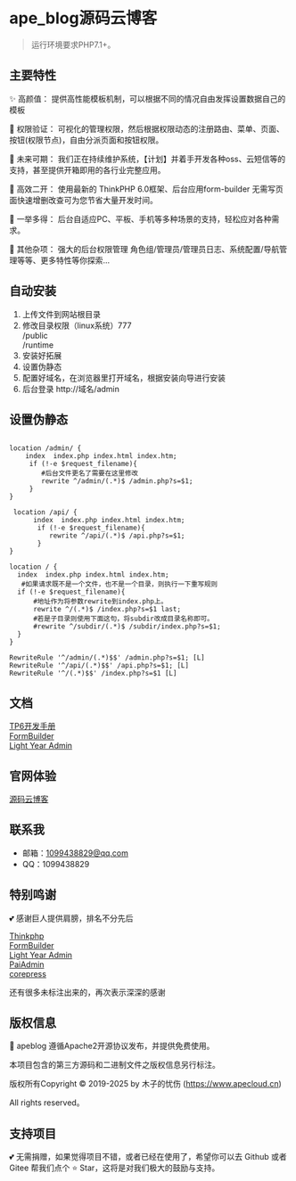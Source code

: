 ape_blog源码云博客
===============

> 运行环境要求PHP7.1+。

## 主要特性

✨ 高颜值： 提供高性能模板机制，可以根据不同的情况自由发挥设置数据自己的模板

🔐 权限验证： 可视化的管理权限，然后根据权限动态的注册路由、菜单、页面、按钮(权限节点)，自由分派页面和按钮权限。

📝 未来可期： 我们正在持续维护系统，【计划】并着手开发各种oss、云短信等的支持，甚至提供开箱即用的各行业完整应用。

🚀 高效二开： 使用最新的 ThinkPHP 6.0框架、后台应用form-builder 无需写页面快速增删改查可为您节省大量开发时间。

🧱 一举多得： 后台自适应PC、平板、手机等多种场景的支持，轻松应对各种需求。

💖 其他杂项： 强大的后台权限管理 角色组/管理员/管理员日志、系统配置/导航管理等等、更多特性等你探索...

## 自动安装
1. 上传文件到网站根目录
2. 修改目录权限（linux系统）777  
   /public  
   /runtime
3. 安装好拓展
4. 设置伪静态
5. 配置好域名，在浏览器里打开域名，根据安装向导进行安装
6. 后台登录 http://域名/admin

## 设置伪静态

```ngnixconf

location /admin/ {
    index  index.php index.html index.htm;
     if (!-e $request_filename){
        #后台文件更名了需要在这里修改
        rewrite ^/admin/(.*)$ /admin.php?s=$1;
     }
}

 location /api/ {
      index  index.php index.html index.htm;
       if (!-e $request_filename){
          rewrite ^/api/(.*)$ /api.php?s=$1;
       }
}

location / {
  index  index.php index.html index.htm;
   #如果请求既不是一个文件，也不是一个目录，则执行一下重写规则
  if (!-e $request_filename){
      #地址作为将参数rewrite到index.php上。
      rewrite ^/(.*)$ /index.php?s=$1 last;
      #若是子目录则使用下面这句，将subdir改成目录名称即可。
      #rewrite ^/subdir/(.*)$ /subdir/index.php?s=$1;
  }    
}

```

```apacheconf
RewriteRule '^/admin/(.*)$$' /admin.php?s=$1; [L] 
RewriteRule '^/api/(.*)$$' /api.php?s=$1; [L] 
RewriteRule '^/(.*)$$' /index.php?s=$1 [L] 
```

## 文档

[TP6开发手册](https://www.kancloud.cn/manual/thinkphp6_0/content)  
[FormBuilder](http://php.form-create.com/)  
[Light Year Admin](http://www.itshubao.com/doc-lyear/lyear.html)  

## 官网体验

[源码云博客](https://blog.apecloud.cn/)  

## 联系我

- 邮箱：1099438829@qq.com 
- QQ：1099438829  

## 特别鸣谢
💕 感谢巨人提供肩膀，排名不分先后

[Thinkphp](https://www.thinkphp.cn/)  
[FormBuilder](http://php.form-create.com/)  
[Light Year Admin](https://gitee.com/yinqi/Light-Year-Admin-Template)  
[PaiAdmin](http://demo.kuzuozhou.cn/)  
[corepress](https://www.lovestu.com/corepress.html)  

还有很多未标注出来的，再次表示深深的感谢

## 版权信息
🔐 apeblog 遵循Apache2开源协议发布，并提供免费使用。

本项目包含的第三方源码和二进制文件之版权信息另行标注。

版权所有Copyright © 2019-2025 by 木子的忧伤 (https://www.apecloud.cn)

All rights reserved。

## 支持项目
💕 无需捐赠，如果觉得项目不错，或者已经在使用了，希望你可以去 Github 或者 Gitee 帮我们点个 ⭐ Star，这将是对我们极大的鼓励与支持。



